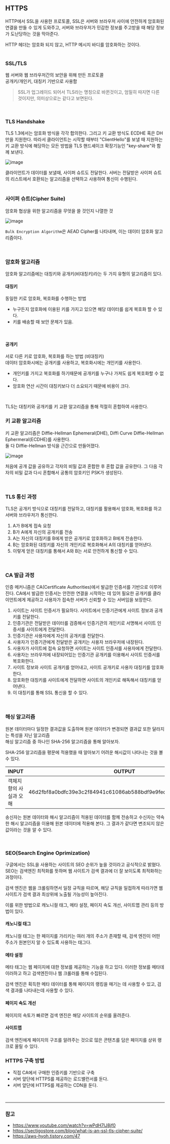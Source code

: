 ## HTTPS
HTTP에서 SSL을 사용한 프로토콜, SSL은 서버와 브라우저 사이에 안전하게 암호화된 연결을 만들 수 있게 도와주고, 
서버와 브라우저가 민감한 정보를 주고받을 때 해당 정보가 도난당하는 것을 막아준다.  

HTTP 헤더는 암호화 되지 않고, HTTP 메시지 바디를 암호화하는 것이다.  
<br/>

### SSL/TLS
웹 서버와 웹 브라우저간의 보안을 위해 만든 프로토콜  
공개키/개인키, 대칭키 기반으로 사용함  

> SSL가 업그레이드 되어서 TLS라는 명칭으로 바뀐것이고, 엄밀히 따지면 다른 것이지만, 
> 의미상으로는 같다고 보면된다.

<br/>

### TLS Handshake
TLS 1.3에서는 암호화 방식을 각각 합의한다. 그리고 키 교환 방식도 ECDHE 혹은 DH만을 지원한다. 따라서 
클라이언트는 시작할 때부터 "ClientHello"를 보낼 때 지원하는 키 교환 방식에 해당하는 모든 방법을 
TLS 핸드셰이크 확장기능인 "key-share"와 함께 보낸다.  

![image](https://github.com/hong-gp/study/assets/127091213/130054d2-b6b1-473e-aafb-9afa7d2b01c1)

클라이언트가 데이터를 보낼때, 사이퍼 슈트도 전달한다. 서버는 전달받은 사이퍼 슈트의 리스트에서 
호환되는 알고리즘을 선택하고 사용하여 통신이 수행된다.  
<br/>

### 사이퍼 슈트(Cipher Suite)
암호화 협상을 위한 알고리즘을 무엇을 쓸 것인지 나열한 것  

![image](https://github.com/hong-gp/study/assets/127091213/e6ecc7d2-8110-4b7a-83c9-09683f67962e)  

`Bulk Encryption Algorithm`은 AEAD Cipher를 나타내며, 이는 데이터 암호화 알고리즘이다.  

<br/>

### 암호화 알고리즘
암호화 알고리즘에는 대칭키와 공개키(비대칭키)라는 두 가지 유형의 알고리즘이 있다.  

#### 대칭키
동일한 키로 암호화, 복호화를 수행하는 방법  

- 누구든지 암호화에 이용된 키를 가지고 있으면 해당 데이터를 쉽게 복호화 할 수 있다.
- 키를 배송할 때 보안 문제가 있음.

<br/>

#### 공개키
서로 다른 키로 암호화, 복호화를 하는 방법 (비대칭키)  
데이터 암호화시에는 공개키를 사용하고, 복호화시에는 개인키를 사용한다.  

- 개인키를 가지고 복호화를 하기때문에 공개키를 누구나 가져도 쉽게 복호화할 수 없다.
- 암호화 연산 시간이 대칭키보다 더 소요되기 때문에 비용이 크다.

<br/>

TLS는 대칭키와 공개키를 키 교환 알고리즘을 통해 적절히 혼합하여 사용한다.  

### 키 교환 알고리즘
키 교환 알고리즘은 Diffie-Hellman Ephemeral(DHE), Diffi Curve Diffie-Hellman Ephermeral(ECDHE)를 사용한다.  
둘 다 Diffie-Hellman 방식을 근간으로 만들어졌다. 

![image](https://github.com/hong-gp/study/assets/127091213/0bc75e80-7bc5-45fb-8b60-54310bf99555)

처음에 공개 값을 공유하고 각자의 비밀 값과 혼합한 후 혼합 값을 공유한다. 
그 다음 각자의 비밀 값과 다시 혼합해서 공통의 암호키인 PSK가 생성된다.  

<br/>

### TLS 통신 과정
TLS은 공개키 방식으로 대칭키를 전달하고, 대칭키를 활용해서 암호화, 복호화를 하고 서버와 브라우저가 통신한다.

1. A가 B에게 접속 요청
2. B가 A에게 자신의 공개키를 전송
3. A는 자신의 대칭키를 B에게 받은 공개키로 암호화하고 B에게 전송한다.
4. B는 암호화된 대칭키를 자신의 개인키로 복호화해서 A의 대칭키를 얻어낸다.
5. 이렇게 얻은 대칭키를 통해서 A와 B는 서로 안전하게 통신할 수 있다.  

<br/>

### CA 발급 과정
인증 메커니즘은 CA(Certificate Authorities)에서 발급한 인증서를 기반으로 이루어진다. 
CA에서 발급한 인증서는 안전한 연결을 시작하는 데 있어 필요한 공개키를 클라이언트에게 제공하고 
사용자가 접속한 서버가 신뢰할 수 있는 서버임을 보장한다.  

1. 사이트는 사이트 인증서가 필요하다. 사이트에서 인증기관에게 사이트 정보과 공개키를 전달한다. 
2. 인증기관은 전달받은 데이터를 검증해서 인증기관의 개인키로 서명해서 사이트 인증서를 사이트에게 전달한다.
3. 인증기관은 사용자에게 자신의 공개키를 전달한다.
4. 사용자가 인증기관에게 전달받은 공개키는 사용자 브라우저에 내장된다. 
5. 사용자가 사이트에 접속 요청하면 사이트는 사이트 인증서를 사용자에게 전달한다. 
6. 사용자는 브라우저에 내장되어있는 인증기관 공개키를 이용해서 사이트 인증서를 복호화한다. 
7. 사이트 정보와 사이트 공개키를 얻어내고, 사이트 공개키로 사용자 대칭키를 암호화 한다. 
8. 암호화한 대칭키를 사이트에게 전달하면 사이트의 개인키로 해독해서 대칭키를 얻어낸다.
9. 이 대칭키를 통해 SSL 통신을 할 수 있다.

<br/>

### 해싱 알고리즘
원본 데이터마다 일정한 결과값을 도출하며 원본 데이터가 변경되면 결과값 또한 달라지는 특성을 지닌 알고리즘  
해싱 알고리즘 중 하나인 SHA-256 알고리즘을 통해 알아보자.  

SHA-256 알고리즘을 평문에 적용했을 때 알아보기 어려운 해시값이 나타나는 것을 볼 수 있다.  

|INPUT|OUTPUT|
|-----|-----|
|객체지향의 사실과 오해|46d2fbf8a0bdfc39e3c2f84941c61086ab588bdf9e9fed90c33a97f7efa7092a|  

송신자는 원본 데이터와 해시 알고리즘이 적용된 데이터를 함께 전송하고 수신자는 약속한 해시 알고리즘을 이용해 
원본 데이터에 적용해 본다. 그 결과가 같다면 변조되지 않은 값이라는 것을 알 수 있다.  

<br/>

### SEO(Search Engine Oprimization)
구글에서는 SSL을 사용하는 사이트의 SEO 순위가 높을 것이라고 공식적으로 밝혔다.  
SEO는 검색엔진 최적화를 뜻하며 웹 사이트가 검색 결과에 더 잘 보이도록 최적화하는 과정이다.  

검색 엔진은 웹을 크롤링하면서 일정 규칙을 따르며, 해당 규칙을 밀접하게 따라가면 웹 사이트가 
검색 결과 최상위에 노출될 가능성이 높아진다.  

이를 위한 방법으로 캐노니컬 태그, 메타 설정, 페이지 속도 개선, 사이트맵 관리 등의 방법이 있다.  

#### 캐노니컬 태그
캐노니컬 태그는 한 페이지를 가리키는 여러 개의 주소가 존재할 때, 
검색 엔진이 어떤 주소가 원본인지 알 수 있도록 사용하는 태그다.  

#### 메타 설정
메타 태그는 웹 페이지에 대한 정보를 제공하는 기능을 하고 있다. 이러한 정보를 메타데이러하고 하고 
검색엔진이나 웹 크롤러를 통해 수집된다.  

검색 엔진은 획득한 메타 데이터를 통해 페이지의 랭킹을 매기는 데 사용할 수 있고, 검색 결과를 나타내는데 사용할 수 있다.  

#### 페이지 속도 개선
페이지의 속토가 빠르면 검색 엔진은 해당 사이트의 순위를 올려준다.  

#### 사이트맵
검색 엔진에게 페이지의 구조를 알려주는 것으로 많은 콘텐츠를 담은 페이지를 상위 랭크로 올릴 수 있다.  

### HTTPS 구축 방법
- 직접 CA에서 구매한 인증키를 기반으로 구축
- 서버 앞단에 HTTPS를 제공하는 로드밸런서를 둔다.
- 서버 앞단에 HTTPS를 제공하는 CDN을 둔다.

<br/>

---
### 참고
- https://www.youtube.com/watch?v=wPdH7lJ8jf0
- https://sectigostore.com/blog/what-is-an-ssl-tls-cipher-suite/
- https://aws-hyoh.tistory.com/47
